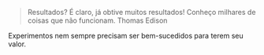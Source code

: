 > Resultados? É claro, já obtive muitos resultados! Conheço milhares de coisas que não funcionam.
> Thomas Edison

Experimentos nem sempre precisam ser bem-sucedidos para terem seu valor.

